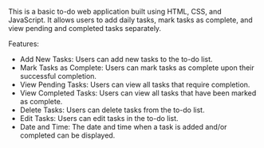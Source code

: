 This is a basic to-do web application built using HTML, CSS, and JavaScript. 
It allows users to add daily tasks, mark tasks as complete, and view pending and completed tasks separately.

Features:
* Add New Tasks: Users can add new tasks to the to-do list.
* Mark Tasks as Complete: Users can mark tasks as complete upon their successful completion.
* View Pending Tasks: Users can view all tasks that require completion.
* View Completed Tasks: Users can view all tasks that have been marked as complete.
* Delete Tasks: Users can delete tasks from the to-do list.
* Edit Tasks: Users can edit tasks in the to-do list.
* Date and Time: The date and time when a task is added and/or completed can be displayed.
